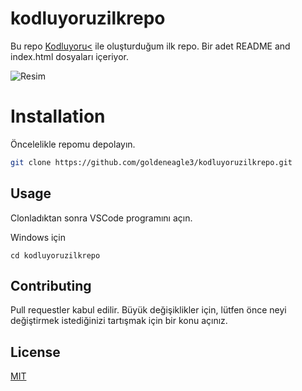 # kodluyoruzilkrepo

Bu repo [Kodluyoru<](https://www.kodluyoruz.org) ile oluşturduğum ilk repo. Bir adet README and index.html dosyaları içeriyor.

![Resim](https://www.w3schools.com/bootstrap/paris.jpg)

# Installation

Öncelelikle repomu depolayın.

```bash
git clone https://github.com/goldeneagle3/kodluyoruzilkrepo.git
```

## Usage

Clonladıktan sonra VSCode programını açın.

Windows için
```windows
cd kodluyoruzilkrepo
```

## Contributing

Pull requestler kabul edilir. Büyük değişiklikler için, lütfen önce neyi değiştirmek istediğinizi tartışmak için bir konu açınız.

## License

[MIT](https://choosealicense.com/licenses/mit/)